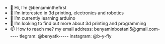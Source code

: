 - 👋 Hi, I’m @benjaminthefirst
- 👀 I’m interested in 3d printing, electronics and robotics
- 🌱 I’m currently learning arduino 
- 💞️ I’m looking to find out more about 3d printing and programming
- 📫 How to reach me? my email address: benyaminbostani5@gmail.com----- tlegram: @benyatk----- instagram: @b-y-fly
<!---
benjaminthefirst/benjaminthefirst is a ✨ special ✨ repository because its `README.md` (this file) appears on your GitHub profile.
You can click the Preview link to take a look at your changes.
--->
